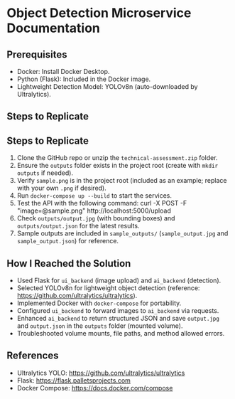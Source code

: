 # Object Detection Microservice Documentation

## Prerequisites
- Docker: Install Docker Desktop[](https://www.docker.com/products/docker-desktop).
- Python (Flask): Included in the Docker image.
- Lightweight Detection Model: YOLOv8n (auto-downloaded by Ultralytics).

## Steps to Replicate
## Steps to Replicate
1. Clone the GitHub repo or unzip the `technical-assessment.zip` folder.
2. Ensure the `outputs` folder exists in the project root (create with `mkdir outputs` if needed).
3. Verify `sample.png` is in the project root (included as an example; replace with your own `.png` if desired).
4. Run `docker-compose up --build` to start the services.
5. Test the API with the following command:
curl -X POST -F "image=@sample.png" http://localhost:5000/upload
6. Check `outputs/output.jpg` (with bounding boxes) and `outputs/output.json` for the latest results.
7. Sample outputs are included in `sample_outputs/` (`sample_output.jpg` and `sample_output.json`) for reference.

## How I Reached the Solution
- Used Flask for `ui_backend` (image upload) and `ai_backend` (detection).
- Selected YOLOv8n for lightweight object detection (reference: https://github.com/ultralytics/ultralytics).
- Implemented Docker with `docker-compose` for portability.
- Configured `ui_backend` to forward images to `ai_backend` via requests.
- Enhanced `ai_backend` to return structured JSON and save `output.jpg` and `output.json` in the `outputs` folder (mounted volume).
- Troubleshooted volume mounts, file paths, and method allowed errors.

## References
- Ultralytics YOLO: https://github.com/ultralytics/ultralytics
- Flask: https://flask.palletsprojects.com
- Docker Compose: https://docs.docker.com/compose


